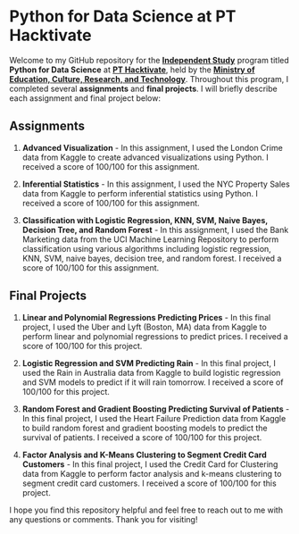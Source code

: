 # Python for Data Science at PT Hacktivate

Welcome to my GitHub repository for the [**Independent Study**](https://kampusmerdeka.kemdikbud.go.id/program/studi-independen/detail) program titled **Python for Data Science** at [**PT Hacktivate**](https://www.hacktiv8.com/), held by the [**Ministry of Education, Culture, Research, and Technology**](https://www.kemdikbud.go.id/main/). Throughout this program, I completed several **assignments** and **final projects**. I will briefly describe each assignment and final project below:

## Assignments
1. **Advanced Visualization** - In this assignment, I used the London Crime data from Kaggle to create advanced visualizations using Python. I received a score of 100/100 for this assignment.

2. **Inferential Statistics** - In this assignment, I used the NYC Property Sales data from Kaggle to perform inferential statistics using Python. I received a score of 100/100 for this assignment.

3. **Classification with Logistic Regression, KNN, SVM, Naive Bayes, Decision Tree, and Random Forest** - In this assignment, I used the Bank Marketing data from the UCI Machine Learning Repository to perform classification using various algorithms including logistic regression, KNN, SVM, naive bayes, decision tree, and random forest. I received a score of 100/100 for this assignment.

## Final Projects
1. **Linear and Polynomial Regressions Predicting Prices** - In this final project, I used the Uber and Lyft (Boston, MA) data from Kaggle to perform linear and polynomial regressions to predict prices. I received a score of 100/100 for this project.

2. **Logistic Regression and SVM Predicting Rain** - In this final project, I used the Rain in Australia data from Kaggle to build logistic regression and SVM models to predict if it will rain tomorrow. I received a score of 100/100 for this project.

3. **Random Forest and Gradient Boosting Predicting Survival of Patients** - In this final project, I used the Heart Failure Prediction data from Kaggle to build random forest and gradient boosting models to predict the survival of patients. I received a score of 100/100 for this project.

4. **Factor Analysis and K-Means Clustering to Segment Credit Card Customers** - In this final project, I used the Credit Card for Clustering data from Kaggle to perform factor analysis and k-means clustering to segment credit card customers. I received a score of 100/100 for this project.

I hope you find this repository helpful and feel free to reach out to me with any questions or comments. Thank you for visiting!